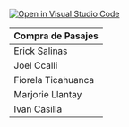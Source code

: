 [![Open in Visual Studio Code](https://classroom.github.com/assets/open-in-vscode-718a45dd9cf7e7f842a935f5ebbe5719a5e09af4491e668f4dbf3b35d5cca122.svg)](https://classroom.github.com/online_ide?assignment_repo_id=11601045&assignment_repo_type=AssignmentRepo)



| Compra de Pasajes | 
|---------------------|
| Erick Salinas       | 
| Joel Ccalli      | 
| Fiorela Ticahuanca        | 
| Marjorie Llantay        | 
| Ivan Casilla        | 
